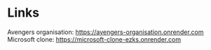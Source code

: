 # Links

Avengers organisation: https://avengers-organisation.onrender.com
Microsoft clone: https://microsoft-clone-ezks.onrender.com